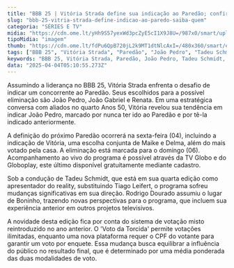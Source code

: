 ```yaml
---
title: "BBB 25 | Vitória Strada define sua indicação ao Paredão; confira o alvo"
slug: "bbb-25-vitria-strada-define-indicao-ao-paredo-saiba-quem"
categoria: "SÉRIES E TV"
midia: "https://cdn.ome.lt/yHh9S57yexWd3pcZyE5cI1X9J8U=/987x0/smart/uploads/conteudo/fotos/bbb25-vitoria-strada-indicacao.jpg"
tipoMidia: "imagem"
thumb: "https://cdn.ome.lt/fdPu6QpB720jL2k9MT1dtNlcAxI=/480x360/smart/extras/conteudos/bbb25-vitoria-strada-indicacao-peq.jpg"
tags: ["BBB 25", "Vitória Strada", "Paredão", "João Pedro", "Tadeu Schmidt", "Globoplay", "Voto da Torcida", "Rodrigo Dourado"]
keywords: "BBB 25, Vitória Strada, Paredão, João Pedro, Tadeu Schmidt, Globoplay, Voto da Torcida, Rodrigo Dourado"
data: "2025-04-04T05:10:55.273Z"
---
```


Assumindo a liderança no BBB 25, Vitória Strada enfrenta o desafio de indicar um concorrente ao Paredão. Seus escolhidos para a possível eliminação são João Pedro, João Gabriel e Renata. Em uma estratégica conversa com aliados no quarto Anos 50, Vitória revelou sua tendência em indicar João Pedro, marcado por nunca ter ido ao Paredão e por tê-la indicado anteriormente.

A definição do próximo Paredão ocorrerá na sexta-feira (04), incluindo a indicação de Vitória, uma escolha conjunta de Maike e Delma, além do mais votado pela casa. A eliminação está marcada para o domingo (06). Acompanhamento ao vivo do programa é possível através da TV Globo e do Globoplay, este último disponível gratuitamente mediante cadastro.

Sob a condução de Tadeu Schmidt, que está em sua quarta edição como apresentador do reality, substituindo Tiago Leifert, o programa sofreu mudanças significativas em sua direção. Rodrigo Dourado assumiu o lugar de Boninho, trazendo novas perspectivas para o programa, que incluem sua experiência anterior em outros projetos televisivos.

A novidade desta edição fica por conta do sistema de votação misto reintroduzido no ano anterior. O 'Voto da Torcida' permite votações ilimitadas, enquanto uma nova plataforma requer o CPF do votante para garantir um voto por enquete. Essa mudança busca equilibrar a influência do público no resultado final, que é determinado por uma média ponderada das duas modalidades de voto.